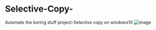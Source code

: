 # Selective-Copy-
Automate the boring stuff project-Selective copy on windows10
![image](https://user-images.githubusercontent.com/58950467/94694091-18034080-0352-11eb-9b73-a07517d20f48.png)
